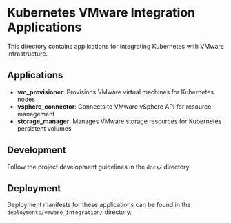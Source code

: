 # Kubernetes VMware Integration Applications

This directory contains applications for integrating Kubernetes with VMware infrastructure.

## Applications

- **vm_provisioner**: Provisions VMware virtual machines for Kubernetes nodes
- **vsphere_connector**: Connects to VMware vSphere API for resource management
- **storage_manager**: Manages VMware storage resources for Kubernetes persistent volumes

## Development

Follow the project development guidelines in the `docs/` directory.

## Deployment

Deployment manifests for these applications can be found in the `deployments/vmware_integration/` directory.
